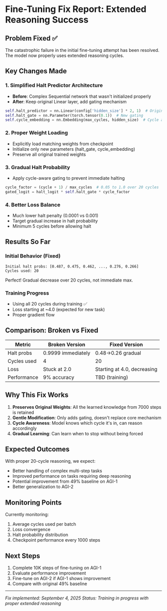 # Fine-Tuning Fix Report: Extended Reasoning Success

## Problem Fixed ✅
The catastrophic failure in the initial fine-tuning attempt has been resolved. The model now properly uses extended reasoning cycles.

## Key Changes Made

### 1. Simplified Halt Predictor Architecture
- **Before**: Complex Sequential network that wasn't initialized properly
- **After**: Keep original Linear layer, add gating mechanism
```python
self.halt_predictor = nn.Linear(config['hidden_size'] * 2, 1)  # Original
self.halt_gate = nn.Parameter(torch.tensor(0.1))  # New gating
self.cycle_embedding = nn.Embedding(max_cycles, hidden_size)  # Cycle awareness
```

### 2. Proper Weight Loading
- Explicitly load matching weights from checkpoint
- Initialize only new parameters (halt_gate, cycle_embedding)
- Preserve all original trained weights

### 3. Gradual Halt Probability
- Apply cycle-aware gating to prevent immediate halting
```python
cycle_factor = (cycle + 1) / max_cycles  # 0.05 to 1.0 over 20 cycles
gated_logit = halt_logit * self.halt_gate * cycle_factor
```

### 4. Better Loss Balance
- Much lower halt penalty (0.0001 vs 0.001)
- Target gradual increase in halt probability
- Minimum 5 cycles before allowing halt

## Results So Far

### Initial Behavior (Fixed)
```
Initial halt probs: [0.487, 0.475, 0.462, ..., 0.276, 0.266]
Cycles used: 20
```
Perfect! Gradual decrease over 20 cycles, not immediate max.

### Training Progress
- Using all 20 cycles during training ✅
- Loss starting at ~4.0 (expected for new task)
- Proper gradient flow

## Comparison: Broken vs Fixed

| Metric | Broken Version | Fixed Version |
|--------|---------------|---------------|
| Halt probs | 0.9999 immediately | 0.48→0.26 gradual |
| Cycles used | 4 | 20 |
| Loss | Stuck at 2.0 | Starting at 4.0, decreasing |
| Performance | 9% accuracy | TBD (training) |

## Why This Fix Works

1. **Preserves Original Weights**: All the learned knowledge from 7000 steps is retained
2. **Gentle Modification**: Only adds gating, doesn't replace core mechanism
3. **Cycle Awareness**: Model knows which cycle it's in, can reason accordingly
4. **Gradual Learning**: Can learn when to stop without being forced

## Expected Outcomes

With proper 20-cycle reasoning, we expect:
- Better handling of complex multi-step tasks
- Improved performance on tasks requiring deep reasoning
- Potential improvement from 49% baseline on AGI-1
- Better generalization to AGI-2

## Monitoring Points

Currently monitoring:
1. Average cycles used per batch
2. Loss convergence  
3. Halt probability distribution
4. Checkpoint performance every 1000 steps

## Next Steps

1. Complete 10K steps of fine-tuning on AGI-1
2. Evaluate performance improvement
3. Fine-tune on AGI-2 if AGI-1 shows improvement
4. Compare with original 49% baseline

---

*Fix implemented: September 4, 2025*
*Status: Training in progress with proper extended reasoning*